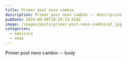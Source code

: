 ```yaml
---
title: Primer post nevo cambio
description: Primer post nevo cambio -- descripcion
pubDate: 2024-09-08T18:25:13.618Z
image: /images/posts/primer-post-nevo-cambio/pl.jpg
categories:
  - manicura
  - uñas
---
```

Primer post nevo cambio -- body
